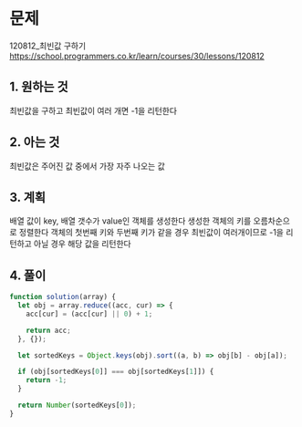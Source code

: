 # 문제

120812\_최빈값 구하기
https://school.programmers.co.kr/learn/courses/30/lessons/120812

## 1. 원하는 것

최빈값을 구하고 최빈값이 여러 개면 -1을 리턴한다

## 2. 아는 것

최빈값은 주어진 값 중에서 가장 자주 나오는 값

## 3. 계획

배열 값이 key, 배열 갯수가 value인 객체를 생성한다
생성한 객체의 키를 오름차순으로 정렬한다
객체의 첫번째 키와 두번째 키가 같을 경우 최빈값이 여러개이므로 -1을 리턴하고
아닐 경우 해당 값을 리턴한다

## 4. 풀이

```js
function solution(array) {
  let obj = array.reduce((acc, cur) => {
    acc[cur] = (acc[cur] || 0) + 1;

    return acc;
  }, {});

  let sortedKeys = Object.keys(obj).sort((a, b) => obj[b] - obj[a]);

  if (obj[sortedKeys[0]] === obj[sortedKeys[1]]) {
    return -1;
  }

  return Number(sortedKeys[0]);
}
```
